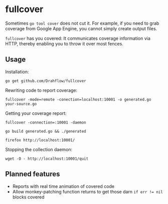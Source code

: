 # fullcover

Sometimes `go tool cover` does not cut it. For example, if you need to grab coverage from Google App Engine,
you cannot simply create output files.

`fullcover` has you covered: It communicates coverage information via HTTP, thereby enabling you to
throw it over most fences.

## Usage

Installation:
```
go get github.com/Drahflow/fullcover
```

Rewriting code to report coverage:
```
fullcover -mode=remote -conection=localhost:10001 -o generated.go your-source.go
```

Getting your coverage report:
```
fullcover -connection=:10001 -daemon

go build generated.go && ./generated

firefox http://localhost:10001/
```

Stopping the collection daemon:
```
wget -O - http://localhost:10001/quit
```

## Planned features

* Reports with real time animation of covered code
* Allow monkey-patching function returns to get those darn `if err != nil` blocks covered
